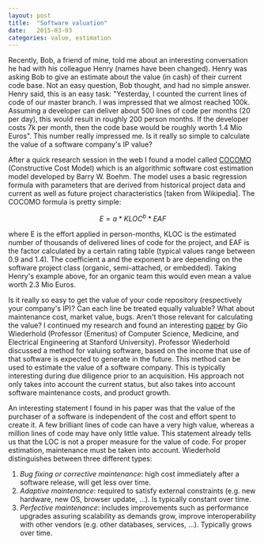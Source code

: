 ```yaml
---
layout: post
title:  "Software valuation"
date:   2015-03-03
categories: value, estimation
---
```


Recently, Bob, a friend of mine, told me about an interesting conversation he
had with his colleague Henry (names have been changed). Henry was asking Bob to
give an estimate about the value (in cash) of their current code base. Not an
easy question, Bob thought, and had no simple answer. Henry said, this is an
easy task: "Yesterday, I counted the current lines of code of our master
branch. I was impressed that we almost reached 100k. Assuming a developer can
deliver about 500 lines of code per months (20 per day), this would result in
roughly 200 person months. If the developer costs 7k per month, then the code
base would be roughly worth 1.4 Mio Euros". This number really impressed me. Is
it really so simple to calculate the value of a software company's IP value?

After a quick research session in the web I found a model called <a
href="http://en.wikipedia.org/wiki/COCOMO">COCOMO</a> (Constructive Cost Model)
which is an algorithmic software cost estimation
model developed by Barry W. Boehm. The model uses a basic regression formula
with parameters that are derived from historical project data and current as
well as future project characteristics [taken from Wikipedia]. The COCOMO
formula is pretty simple:

$$E = a * KLOC^b * EAF$$

where E is the effort applied in person-months, KLOC is the estimated number of
thousands of delivered lines of code for the project, and EAF is the factor
calculated by a certain rating table (typical values range between 0.9 and
    1.4). The coefficient a and the exponent b are depending on the software
project class (organic, semi-attached, or embedded). Taking Henry's example
above, for an organic team this would even mean a value worth 2.3 Mio Euros.

Is it really so easy to get the value of your code repository (respectively
your company's IP)? Can each line be treated equally valuable? What about
maintenance cost, market value, bugs. Aren't those relevant for calculating the
value? I continued my research and found an interesting <a
href="http://infolab.stanford.edu/pub/gio/2006/worth40.pdf">paper</a> by Gio
Wiederhold (Professor (Emeritus) of Computer Science, Medicine, and Electrical
    Engineering
 at Stanford University). Professor Wiederhold discussed a method for valuing
software, based on the income that use of that software is expected to generate
in the future. This method can be used to estimate the value of a software
company. This is typically interesting during due diligence prior to an
acquisition. His approach not only takes into account the current status, but
also takes into account software maintenance costs, and product growth.

An interesting statement I found in his paper was that the value of the
purchaser of a software is independent of the cost and effort spent to create
it. A few brilliant lines of code can have a very high value, whereas a million
lines of code may have only little value. This statement already tells us that
the LOC is not a proper measure for the value of code. For proper estimation,
    maintenance must be taken into account. Wiederhold distinguishes between
    three different types:


1. *Bug fixing or corrective maintenance*: high cost immediately after a software release, will get less over time.
2. *Adaptive maintenance*: required to satisfy external constraints (e.g. new hardware, new OS, browser update, ...). Is typically constant over time.
3. *Perfective maintenance*: includes improvements such as performance upgrades assuring scalability as demands grow, improve interoperability with other vendors (e.g. other databases, services, ...). Typically grows over time.
